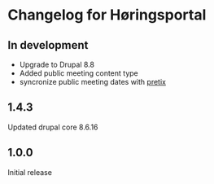 # Changelog for Høringsportal

## In development

* Upgrade to Drupal 8.8
* Added public meeting content type
* syncronize public meeting dates with [pretix](https://pretix.eu)

## 1.4.3
Updated drupal core 8.6.16

## 1.0.0
Initial release

